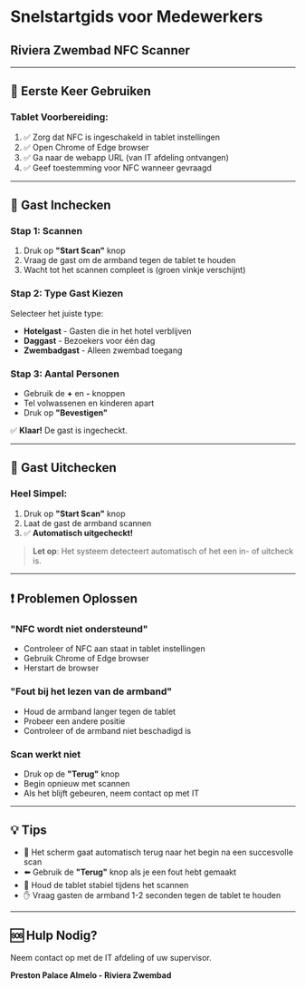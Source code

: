 # Snelstartgids voor Medewerkers
## Riviera Zwembad NFC Scanner

---

## 📱 Eerste Keer Gebruiken

### Tablet Voorbereiding:
1. ✅ Zorg dat NFC is ingeschakeld in tablet instellingen
2. ✅ Open Chrome of Edge browser
3. ✅ Ga naar de webapp URL (van IT afdeling ontvangen)
4. ✅ Geef toestemming voor NFC wanneer gevraagd

---

## 🎯 Gast Inchecken

### Stap 1: Scannen
1. Druk op **"Start Scan"** knop
2. Vraag de gast om de armband tegen de tablet te houden
3. Wacht tot het scannen compleet is (groen vinkje verschijnt)

### Stap 2: Type Gast Kiezen
Selecteer het juiste type:
- **Hotelgast** - Gasten die in het hotel verblijven
- **Daggast** - Bezoekers voor één dag
- **Zwembadgast** - Alleen zwembad toegang

### Stap 3: Aantal Personen
- Gebruik de **+** en **-** knoppen
- Tel volwassenen en kinderen apart
- Druk op **"Bevestigen"**

✅ **Klaar!** De gast is ingecheckt.

---

## 🚪 Gast Uitchecken

### Heel Simpel:
1. Druk op **"Start Scan"** knop
2. Laat de gast de armband scannen
3. ✅ **Automatisch uitgecheckt!**

> **Let op**: Het systeem detecteert automatisch of het een in- of uitcheck is.

---

## ❗ Problemen Oplossen

### "NFC wordt niet ondersteund"
- Controleer of NFC aan staat in tablet instellingen
- Gebruik Chrome of Edge browser
- Herstart de browser

### "Fout bij het lezen van de armband"
- Houd de armband langer tegen de tablet
- Probeer een andere positie
- Controleer of de armband niet beschadigd is

### Scan werkt niet
- Druk op de **"Terug"** knop
- Begin opnieuw met scannen
- Als het blijft gebeuren, neem contact op met IT

---

## 💡 Tips

- 🔄 Het scherm gaat automatisch terug naar het begin na een succesvolle scan
- ⬅️ Gebruik de **"Terug"** knop als je een fout hebt gemaakt
- 📱 Houd de tablet stabiel tijdens het scannen
- ✋ Vraag gasten de armband 1-2 seconden tegen de tablet te houden

---

## 🆘 Hulp Nodig?

Neem contact op met de IT afdeling of uw supervisor.

**Preston Palace Almelo - Riviera Zwembad**
